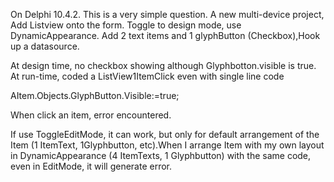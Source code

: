 On Delphi 10.4.2. This is a very simple question. A new multi-device project, Add Listview onto the form. Toggle to design mode, use DynamicAppearance. Add 2 text items and 1 glyphButton (Checkbox),Hook up a datasource.

At design time, no checkbox showing although Glyphbotton.visible is true. At run-time, coded a ListView1ItemClick even with single line code

AItem.Objects.GlyphButton.Visible:=true;

When click an item, error encountered.

If use ToggleEditMode, it can work, but only for default arrangement of the Item (1 ItemText, 1Glyphbutton, etc).When I arrange Item with my own layout in DynamicAppearance (4 ItemTexts, 1 Glyphbutton)  with the same code, even in EditMode, it will generate error. 

